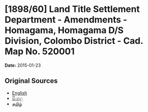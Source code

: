 # [1898/60] Land Title Settlement Department - Amendments - Homagama, Homagama D/S Division, Colombo District - Cad. Map No. 520001

**Date:** 2015-01-23

## Original Sources

- [English](https://documents.gov.lk/view/extra-gazettes/2015/1/1898-60_E.pdf)
- [සිංහල](https://documents.gov.lk/view/extra-gazettes/2015/1/1898-60_S.pdf)
- [தமிழ்](https://documents.gov.lk/view/extra-gazettes/2015/1/1898-60_T.pdf)
